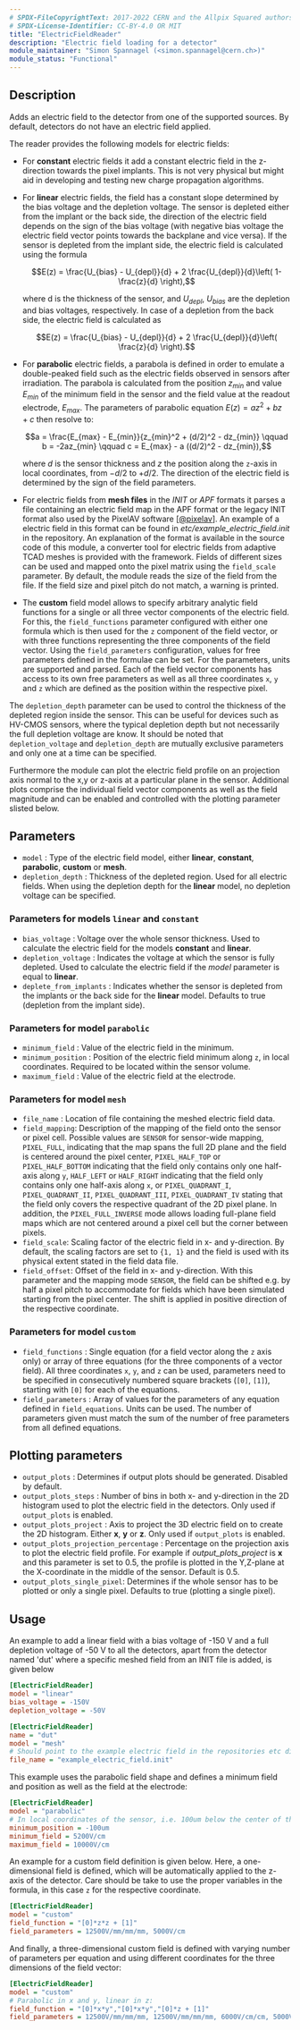 ```yaml
---
# SPDX-FileCopyrightText: 2017-2022 CERN and the Allpix Squared authors
# SPDX-License-Identifier: CC-BY-4.0 OR MIT
title: "ElectricFieldReader"
description: "Electric field loading for a detector"
module_maintainer: "Simon Spannagel (<simon.spannagel@cern.ch>)"
module_status: "Functional"
---
```


## Description
Adds an electric field to the detector from one of the supported sources. By default, detectors do not have an electric field
applied.

The reader provides the following models for electric fields:

- For **constant** electric fields it add a constant electric field in the z-direction towards the pixel implants. This is
  not very physical but might aid in developing and testing new charge propagation algorithms.

- For **linear** electric fields, the field has a constant slope determined by the bias voltage and the depletion voltage.
  The sensor is depleted either from the implant or the back side, the direction of the electric field depends on the sign of
  the bias voltage (with negative bias voltage the electric field vector points towards the backplane and vice versa). If the
  sensor is depleted from the implant side, the electric field is calculated using the formula
  ```math
  E(z) = \frac{U_{bias} - U_{depl}}{d} + 2 \frac{U_{depl}}{d}\left( 1- \frac{z}{d} \right),
  ```
  where d is the thickness of the sensor, and $`U_{depl}`$, $`U_{bias}`$ are the depletion and bias voltages, respectively.
  In case of a depletion from the back side, the electric field is calculated as
  ```math
  E(z) = \frac{U_{bias} - U_{depl}}{d} + 2 \frac{U_{depl}}{d}\left( \frac{z}{d} \right).
  ```
- For **parabolic** electric fields, a parabola is defined in order to emulate a double-peaked field such as the electric
  fields observed in sensors after irradiation. The parabola is calculated from the position $`z_{min}`$ and value
  $`E_{min}`$ of the minimum field in the sensor and the field value at the readout electrode, $`E_{max}`$. The parameters of
  parabolic equation $`E(z) = az^2 + bz + c`$ then resolve to:
  ```math
  a = \frac{E_{max} - E_{min}}{z_{min}^2 + (d/2)^2 - dz_{min}} \qquad
  b = -2az_{min} \qquad
  c = E_{max} - a ((d/2)^2 - dz_{min}),
  ```
  where $`d`$ is the sensor thickness and $`z`$ the position along the `z`-axis in local coordinates, from $`-d/2`$ to
  $`+d/2`$. The direction of the electric field is determined by the sign of the field parameters.

- For electric fields from **mesh files** in the *INIT* or *APF* formats it parses a file containing an electric field map in
  the APF format or the legacy INIT format also used by the PixelAV software \[[@pixelav]\]. An example of a electric field
  in this format can be found in *etc/example_electric_field.init* in the repository. An explanation of the format is
  available in the source code of this module, a converter tool for electric fields from adaptive TCAD meshes is provided
  with the framework. Fields of different sizes can be used and mapped onto the pixel matrix using the `field_scale`
  parameter. By default, the module reads the size of the field from the file. If the field size and pixel pitch do not match,
  a warning is printed.

- The **custom** field model allows to specify arbitrary analytic field functions for a single or all three vector components
  of the electric field. For this, the `field_functions` parameter configured with either one formula which is then used for
  the `z` component of the field vector, or with three functions representing the three components of the field vector. Using
  the `field_parameters` configuration, values for free parameters defined in the formulae can be set. For the parameters,
  units are supported and parsed. Each of the field vector components has access to its own free parameters as well as all
  three coordinates `x`, `y` and `z` which are defined as the position within the respective pixel.


The `depletion_depth` parameter can be used to control the thickness of the depleted region inside the sensor.
This can be useful for devices such as HV-CMOS sensors, where the typical depletion depth but not necessarily the full
depletion voltage are know. It should be noted that `depletion_voltage` and `depletion_depth` are mutually exclusive
parameters and only one at a time can be specified.

Furthermore the module can plot the electric field profile on an projection axis normal to the x,y or z-axis at a particular
plane in the sensor. Additional plots comprise the individual field vector components as well as the field magnitude and can
be enabled and controlled with the plotting parameter slisted below.

## Parameters
- `model` : Type of the electric field model, either **linear**, **constant**, **parabolic**, **custom** or **mesh**.
- `depletion_depth` : Thickness of the depleted region. Used for all electric fields. When using the depletion depth for the
  **linear** model, no depletion voltage can be specified.

### Parameters for models `linear` and `constant`
- `bias_voltage` : Voltage over the whole sensor thickness. Used to calculate the electric field for the models **constant**
  and **linear**.
- `depletion_voltage` : Indicates the voltage at which the sensor is fully depleted. Used to calculate the electric field if
  the *model* parameter is equal to **linear**.
- `deplete_from_implants` : Indicates whether the sensor is depleted from the implants or the back side for the **linear**
  model. Defaults to true (depletion from the implant side).

### Parameters for model `parabolic`
- `minimum_field` : Value of the electric field in the minimum.
- `minimum_position` : Position of the electric field minimum along `z`, in local coordinates. Required to be located within
  the sensor volume.
- `maximum_field` : Value of the electric field at the electrode.

### Parameters for model `mesh`
- `file_name` : Location of file containing the meshed electric field data.
- `field_mapping`: Description of the mapping of the field onto the sensor or pixel cell. Possible values are `SENSOR` for
  sensor-wide mapping, `PIXEL_FULL`, indicating that the map spans the full 2D plane and the field is centered around the
  pixel center, `PIXEL_HALF_TOP` or `PIXEL_HALF_BOTTOM` indicating that the field only contains only one half-axis along `y`,
  `HALF_LEFT` or `HALF_RIGHT` indicating that the field only contains only one half-axis along `x`, or `PIXEL_QUADRANT_I`,
  `PIXEL_QUADRANT_II`, `PIXEL_QUADRANT_III`, `PIXEL_QUADRANT_IV` stating that the field only covers the respective quadrant
  of the 2D pixel plane. In addition, the `PIXEL_FULL_INVERSE` mode allows loading full-plane field maps which are not
  centered around a pixel cell but the corner between pixels.
- `field_scale`:  Scaling factor of the electric field in x- and y-direction. By default, the scaling factors are set to
  `{1, 1}` and the field is used with its physical extent stated in the field data file.
- `field_offset`: Offset of the field in x- and y-direction. With this parameter and the mapping mode `SENSOR`, the field can
  be shifted e.g. by half a pixel pitch to accommodate for fields which have been simulated starting from the pixel center.
  The shift is applied in positive direction of the respective coordinate.

### Parameters for model `custom`
- `field_functions` : Single equation (for a field vector along the `z` axis only) or array of three equations (for the three
  components of a vector field). All three coordinates `x`, `y`, and `z` can be used, parameters need to be specified in
  consecutively numbered square brackets (`[0]`, `[1]`), starting with `[0]` for each of the equations.
- `field_parameters` : Array of values for the parameters of any equation defined in `field_equations`. Units can be used.
  The number of parameters given must match the sum of the number of free parameters from all defined equations.

## Plotting parameters
- `output_plots` : Determines if output plots should be generated. Disabled by default.
- `output_plots_steps` : Number of bins in both x- and y-direction in the 2D histogram used to plot the electric field in the
  detectors. Only used if `output_plots` is enabled.
- `output_plots_project` : Axis to project the 3D electric field on to create the 2D histogram. Either **x**, **y** or **z**.
  Only used if `output_plots` is enabled.
- `output_plots_projection_percentage` : Percentage on the projection axis to plot the electric field profile. For example if
  *output_plots_project* is **x** and this parameter is set to 0.5, the profile is plotted in the Y,Z-plane at the
  X-coordinate in the middle of the sensor. Default is 0.5.
- `output_plots_single_pixel`: Determines if the whole sensor has to be plotted or only a single pixel. Defaults to true
(plotting a single pixel).

## Usage
An example to add a linear field with a bias voltage of -150 V and a full depletion voltage of -50 V to all the detectors,
apart from the detector named 'dut' where a specific meshed field from an INIT file is added, is given below

```ini
[ElectricFieldReader]
model = "linear"
bias_voltage = -150V
depletion_voltage = -50V

[ElectricFieldReader]
name = "dut"
model = "mesh"
# Should point to the example electric field in the repositories etc directory
file_name = "example_electric_field.init"
```

This example uses the parabolic field shape and defines a minimum field and position as well as the field at the electrode:

```ini
[ElectricFieldReader]
model = "parabolic"
# In local coordinates of the sensor, i.e. 100um below the center of the sensor along z:
minimum_position = -100um
minimum_field = 5200V/cm
maximum_field = 10000V/cm
```

An example for a custom field definition is given below. Here, a one-dimensional field is defined, which will be
automatically applied to the z-axis of the detector. Care should be take to use the proper variables in the formula, in this
case `z` for the respective coordinate.

```ini
[ElectricFieldReader]
model = "custom"
field_function = "[0]*z*z + [1]"
field_parameters = 12500V/mm/mm/mm, 5000V/cm
```

And finally, a three-dimensional custom field is defined with varying number of parameters per equation and using different
coordinates for the three dimensions of the field vector:

```ini
[ElectricFieldReader]
model = "custom"
# Parabolic in x and y, linear in z:
field_function = "[0]*x*y","[0]*x*y","[0]*z + [1]"
field_parameters = 12500V/mm/mm/mm, 12500V/mm/mm/mm, 6000V/cm/cm, 5000V/cm
```

[@pixelav]: https://cds.cern.ch/record/687440
